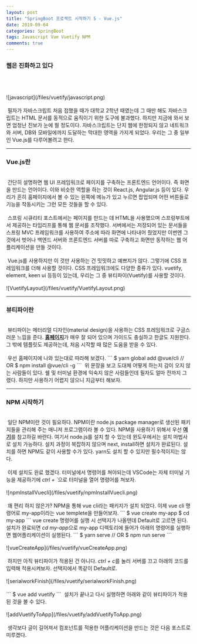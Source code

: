 ```yaml
---
layout: post
title: "SpringBoot 프로젝트 시작하기 5 - Vue.js"
date: 2019-09-04
categories: SpringBoot
tags: Javascript Vue Vuetify NPM
comments: true
---
```

<div style="display:none;">
프론트 엔드에 해당하는 웹어플 만들기 
웹어플 로그인 요청 시, 프론트 엔드와 백엔드로 나뉘었을 때 문제점 기술
</div>
<h3>웹은 진화하고 있다</h3>
<br> 
<br><br>
![javascript](/files/vuetify/javascript.png)
<br><br>
&nbsp;필자가 자바스크립트 처음 접했을 때가 대학교 2학년 때였는데 그 때만 해도 자바스크립트는 HTML 문서를 동적으로 움직이기 위한 도구에 불과했다. 하지만 지금에 와서 보면 엄청난 진보가 눈에 띌 정도이다. 자바스크립트는 단지 웹에 한정되지 않고 네트워크와 서버, DB와 모바일에까지 도달하는 막대한 영역을 가지게 되었다. 우리는 그 중 일부인 Vue.js를 다루어볼려고 한다.
<hr class="divider">
<h3>Vue.js란</h3>
<br> 
&nbsp;간단히 설명하면 웹 UI 프레임워크로 페이지를 구축하는 프론트엔드 언어이다. 즉 화면을 만드는 언어이다. 이와 비슷한 역할을 하는 것이 React.js, Angular.js 등이 있다. 우리가 흔히 홈페이지에서 볼 수 있는 왼쪽에 메뉴가 있고 누르면 팝업되며 어떤 버튼들로 기능을 작동시키는 그런 모든 것들을 할 수 있다. 
<br><br>
&nbsp;스프링 시큐리티 포스트에서는 페이지를 만드는 데 HTML을 사용했으며 스프링부트에서 제공하는 타임리프를 통해 웹 문서를 조작했다. 서버에서는 저장되어 있는 문서들을 스프링 MVC 프레임워크를 사용하여 주소에 따라 화면에 나타내어 줬었지만 이번엔 그 것에서 벗어나 백엔드 서버와 프론트엔드 서버를 따로 구축하고 화면만 동작하는 웹 어플리케이션을 만들 것이다. 
<br><br>
&nbsp;Vue.js를 사용하지만 이 것만 사용하는 건 밋밋하고 예쁘지가 않다. 그렇기에 CSS 프레임워크를 더해 사용할 것이다. CSS 프레임워크에도 다양한 종류가 있다. vuetify, element, keen ui 등등이 있는데, 우리는 그 중 뷰티파이(Vuetify)를 사용할 것이다. 
<br><br>
![VuetifyLayout](/files/vuetify/VuetifyLayout.png)
<hr class="divider">
<h3>뷰티파이란</h3>
<br> 
&nbsp;뷰티파이는 메터리얼 디자인(material design)을 사용하는 CSS 프레임워크로 구글스러운 느낌을 준다. <b><a href="https://vuetifyjs.com/ko/">홈페이지</a></b>가 매우 잘 되어 있으며 가이드도 충실하고 한글도 지원한다. 그 밖에 템플릿도 제공하는데, 처음 시작할 때 많은 도움을 받을 수 있다. 
<br><br>
&nbsp;우선 홈페이지에 나와 있는대로 따라해 보겠다. 
```
$ yarn global add @vue/cli
// OR
$ npm install @vue/cli -g
```
&nbsp;위 문장을 보고 도대체 어떻게 하는지 감이 오지 않는 사람들이 있다. 쉘 및 터미널 환경에 익숙지 않은 사람들인데 필자도 얼마 전까지 그랬다. 하지만 사용하기 어렵지 않으니 지금부터 해보자. 
<hr class="divider">
<h3>NPM 시작하기</h3>
<br> 
&nbsp;일단 NPM이란 것이 필요하다. NPM이란 node.js package manager로 생산된 패키지들을 관리해 주는 매니저 프로그램이라 볼 수 있다. NPM을 사용하기 위해서 우선 <b><a href="https://www.npmjs.com/get-npm">여기</a></b>를 참고하길 바란다. 여기서 node.js를 설치 할 수 있는데 윈도우에서는 설치 마법사로 설치 가능하다. 설치 과정이 복잡하지 않으며 next, install하면 설치가 완료된다. 설치를 하면 NPM도 같이 사용할 수가 있다. yarn도 설치 할 수 있지만 필수적이지는 않다. 
<br><br>
&nbsp;이제 설치도 완료 했겠다. 터미널에서 명령어를 쳐야되는데 VSCode는 자체 터미널 기능을 제공하기에 <i>ctrl + `</i>으로 터미널을 열어 명령어를 쳐보자. 
<br><br>
![npmInstallVuecli](/files/vuetify/npmInstallVuecli.png)
<br><br>
&nbsp;꽤 편리 하지 않은가? NPM을 통해 vue cli라는 패키지가 설치 되었다. 이제 vue cli 명령어로 my-app이라는 vue templete을 만들어보자.
```
$ vue create my-app
$ cd my-app
```
vue create 명령어를 실행 시 선택지가 나올텐데 Default로 고르면 된다. 설치가 완료되면 <i>cd my-app</i>으로 my-app 디렉토리에 들어가 아래의 명령어를 실행하면 웹어플리케이션이 실행된다.
```
$ yarn serve
// OR
$ npm run serve
```
<br><br>
![vueCreateApp](/files/vuetify/vueCreateApp.png)
<br><br>
&nbsp;하지만 아직 뷰티파이가 적용된 건 아니다. <i>ctrl + c</i>를 눌러 서버를 끄고 아래의 코드를 입력해 적용시켜보자. 선택지에서 똑같이 Default로. 
<br><br>
![serialworkFinish](/files/vuetify/serialworkFinish.png)
<br><br>
```
$ vue add vuetify
```
&nbsp;설치가 끝나고 다시 실행하면 아래와 같이 뷰티파이가 적용된 것을 볼 수 있다.
<br><br>
![addVuetifyToApp](/files/vuetify/addVuetifyToApp.png)
<br><br>
&nbsp;생각보다 글이 길어져서 컴포넌트를 적용한 어플리케이션을 만드는 것은 다음 포스트로 미루겠다.
<div style="display:none;">
중요 문구에 굵게, 명령어에 이텔릭, 머릿말 활용하기, 슬슬 포스트가 많아진다. 카테고리 만들기
</div>
